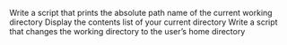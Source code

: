 Write a script that prints the absolute path name of the current working directory
Display the contents list of your current directory
Write a script that changes the working directory to the user’s home directory
